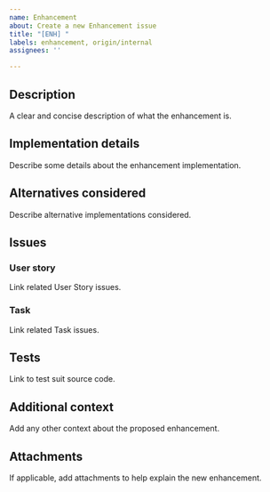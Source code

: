 ```yaml
---
name: Enhancement
about: Create a new Enhancement issue
title: "[ENH] "
labels: enhancement, origin/internal
assignees: ''

---
```


## Description
A clear and concise description of what the enhancement is.

## Implementation details
Describe some details about the enhancement implementation.

## Alternatives considered
Describe alternative implementations considered.

## Issues
### User story
Link related User Story issues.
### Task
Link related Task issues.

## Tests
Link to test suit source code.

## Additional context
Add any other context about the proposed enhancement.

## Attachments
If applicable, add attachments to help explain the new enhancement.
